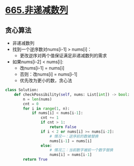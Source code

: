 # [665.非递减数列](https://leetcode-cn.com/problems/non-decreasing-array/)

## 贪心算法

+ 非递减数列
+ 找到一个逆序数对nums[i-1] > nums[i]：
	+ 更改逆序对两个值保证满足非递减数列的需求
+ 如果nums[i-2] < nums[i]:
	+ 改nums[i-1] = nums[i]
	+ 否则：改nums[i] = nums[i-1]
	+ 优先改为更小的数，贪心法

``` python
class Solution:
    def checkPossibility(self, nums: List[int]) -> bool:
        n = len(nums)
        cnt = 0
        for i in range(1, n):
            if nums[i] < nums[i-1]:
                cnt += 1
                if cnt > 1:
                    return False
                if i < 2 or nums[i] >= nums[i-2]:
                    # 情况一：逆序前的数被替换
                    nums[i-1] = nums[i]
                else:
                    # 情况二：当前数字被前一个数字替换
                    nums[i] = nums[i-1]
        return True
```
